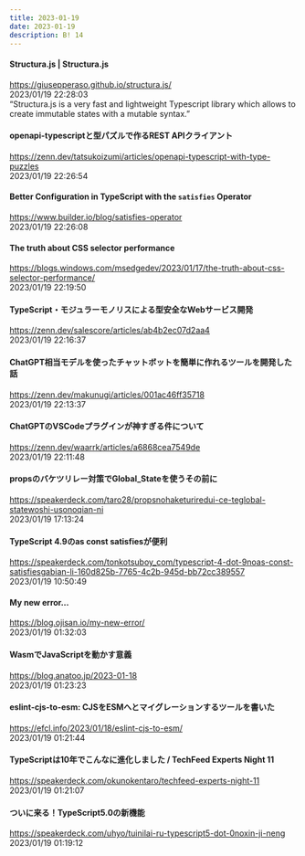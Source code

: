 ```yaml
---
title: 2023-01-19
date: 2023-01-19
description: B! 14
---
```


#### Structura.js | Structura.js
https://giusepperaso.github.io/structura.js/<br>
2023/01/19 22:28:03<br>
“Structura.js is a very fast and lightweight Typescript library which allows to create immutable states with a mutable syntax.”


#### openapi-typescriptと型パズルで作るREST APIクライアント
https://zenn.dev/tatsukoizumi/articles/openapi-typescript-with-type-puzzles<br>
2023/01/19 22:26:54<br>


#### Better Configuration in TypeScript with the `satisfies` Operator
https://www.builder.io/blog/satisfies-operator<br>
2023/01/19 22:26:08<br>


#### The truth about CSS selector performance
https://blogs.windows.com/msedgedev/2023/01/17/the-truth-about-css-selector-performance/<br>
2023/01/19 22:19:50<br>


#### TypeScript・モジュラーモノリスによる型安全なWebサービス開発
https://zenn.dev/salescore/articles/ab4b2ec07d2aa4<br>
2023/01/19 22:16:37<br>


#### ChatGPT相当モデルを使ったチャットボットを簡単に作れるツールを開発した話
https://zenn.dev/makunugi/articles/001ac46ff35718<br>
2023/01/19 22:13:37<br>


#### ChatGPTのVSCodeプラグインが神すぎる件について
https://zenn.dev/waarrk/articles/a6868cea7549de<br>
2023/01/19 22:11:48<br>


#### propsのバケツリレー対策でGlobal_Stateを使うその前に
https://speakerdeck.com/taro28/propsnohaketuriredui-ce-teglobal-statewoshi-usonoqian-ni<br>
2023/01/19 17:13:24<br>


#### TypeScript 4.9のas const satisfiesが便利
https://speakerdeck.com/tonkotsuboy_com/typescript-4-dot-9noas-const-satisfiesgabian-li-160d825b-7765-4c2b-945d-bb72cc389557<br>
2023/01/19 10:50:49<br>


#### My new error...
https://blog.ojisan.io/my-new-error/<br>
2023/01/19 01:32:03<br>


#### WasmでJavaScriptを動かす意義
https://blog.anatoo.jp/2023-01-18<br>
2023/01/19 01:23:23<br>


#### eslint-cjs-to-esm: CJSをESMへとマイグレーションするツールを書いた
https://efcl.info/2023/01/18/eslint-cjs-to-esm/<br>
2023/01/19 01:21:44<br>


#### TypeScriptは10年でこんなに進化しました / TechFeed Experts Night 11
https://speakerdeck.com/okunokentaro/techfeed-experts-night-11<br>
2023/01/19 01:21:07<br>


#### ついに来る！TypeScript5.0の新機能
https://speakerdeck.com/uhyo/tuinilai-ru-typescript5-dot-0noxin-ji-neng<br>
2023/01/19 01:19:12<br>


